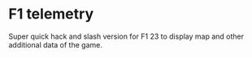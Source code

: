 # F1 telemetry

Super quick hack and slash version for F1 23 to display map and other 
additional data of the game.
